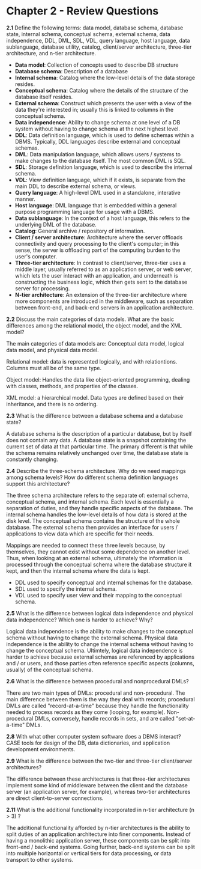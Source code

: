 # Chapter 2 - Review Questions

**2.1** Define the following terms: data model, database schema, database state,
internal schema, conceptual schema, external schema, data independence,
DDL, DML, SDL, VDL, query language, host language, data sublanguage,
database utility, catalog, client/server architecture, three-tier architecture,
and n-tier architecture.

* **Data model**: Collection of concepts used to describe DB structure
* **Database schema**: Description of a database
* **Internal schema**: Catalog where the low-level details of the data storage resides.
* **Conceptual schema**: Catalog where the details of the structure of the database itself resides.
* **External schema**: Construct which presents the user with a view of the data they're interested in; usually this is linked to columns in the conceptual schema.
* **Data independence**: Ability to change schema at one level of a DB system without having to change schema at the next highest level.
* **DDL**: Data definition language, which is used to define schemas within a DBMS. Typically, DDL languages describe external and conceptual schemas.
* **DML**: Data manipulation language, which allows users / systems to make changes to the database itself. The most common DML is SQL.
* **SDL**: Storage definition language, which is used to describe the internal schema.
* **VDL**: View definition language, which if it exists, is separate from the main DDL to describe external schema, or views.
* **Query language**: A high-level DML used in a standalone, interative manner.
* **Host language**: DML language that is embedded within a general purpose programming language for usage with a DBMS.
* **Data sublanguage**: In the context of a host language, this refers to the underlying DML of the database.
* **Catalog**: General archive / repository of information.
* **Client / server architecture**: Architecture where the server offloads connectivity and query processing to the client's computer; in this sense, the server is offloading part of the computing burden to the user's computer.
* **Three-tier architecture**: In contrast to client/server, three-tier uses a middle layer, usually referred to as an application server, or web server, which lets the user interact with an application, and underneath is constructing the business logic, which then gets sent to the database server for processing.
* **N-tier architecture**: An extension of the three-tier architecture where more components are introduced in the middleware, such as separation between front-end, and back-end servers in an application architecture.

**2.2** Discuss the main categories of data models. What are the basic differences among the relational model, the object model, and the XML model?

The main categories of data models are: Conceptual data model, logical data model, and physical data model. 

Relational model: data is represented logically, and with relationtions. Columns must all be of the same type.

Object model: Handles the data like object-oriented programming, dealing with classes, methods, and properties of the classes.

XML model: a hierarchical model. Data types are defined based on their inheritance, and there is no ordering.

**2.3** What is the difference between a database schema and a database state?

A database schema is the description of a particular database, but by itself does not contain any data. A database state is a snapshot containing the current set of data at that particular time. The primary different is that while the schema remains relatively unchanged over time, the database state is constantly changing.

**2.4** Describe the three-schema architecture. Why do we need mappings among schema levels? How do different schema definition languages support this architecture?

The three schema architecture refers to the separate of: external schema, conceptual schema, and internal schema. Each level is essentially a separation of duties, and they handle specific aspects of the database. The internal schema handles the low-level details of how data is stored at the disk level. The conceptual schema contains the structure of the whole database. The external schema then provides an interface for users / applications to view data which are specific for their needs.

Mappings are needed to connect these three levels because, by themselves, they cannot exist without some dependence on another level. Thus, when looking at an external schema, ultimately the information is processed through the conceptual schema where the database structure it kept, and then the internal schema where the data is kept.

* DDL used to specify conceptual and internal schemas for the database.
* SDL used to specify the internal schema.
* VDL used to specify user view and their mapping to the conceptual schema.

**2.5** What is the difference between logical data independence and physical data independence? Which one is harder to achieve? Why?

Logical data independence is the ability to make changes to the conceptual schema without having to change the external schema. Physical data independence is the ability to change the internal schema without having to change the conceptual schema. Ultimtely, logical data independence is harder to achieve because external schemas are referenced by applications and / or users, and those parties often reference specific aspects (columns, usually) of the conceptual schema. 

**2.6** What is the difference between procedural and nonprocedural DMLs?

There are two main types of DMLs: procedural and non-procedural. The main difference between them is the way they deal with records; procedural DMLs are called "record-at-a-time" because they handle the functionality needed to process records as they come (looping, for example). Non-procedural DMLs, conversely, handle records in sets, and are called "set-at-a-time" DMLs. 

**2.8** With what other computer system software does a DBMS interact?
CASE tools for design of the DB, data dictionaries, and application development environments.

**2.9** What is the difference between the two-tier and three-tier client/server architectures?

The difference between these architectures is that three-tier architectures implement some kind of middleware between the client and the database server (an application server, for example), whereas two-tier architectures are direct client-to-server connections.

**2.11** What is the additional functionality incorporated in n-tier architecture (n > 3) ?

The additional functionality afforded by n-tier architectures is the ability to split duties of an application architecture into finer components. Instead of having a monolithic application server, these components can be split into front-end / back-end systems. Going further, back-end systems can be split into multiple horizontal or vertical tiers for data processing, or data transport to other systems.